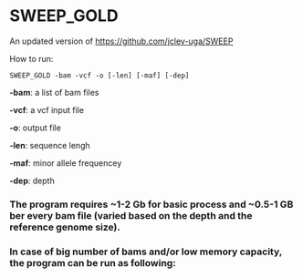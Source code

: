 # SWEEP_GOLD
An updated version of https://github.com/jclev-uga/SWEEP

How to run:

    SWEEP_GOLD -bam -vcf -o [-len] [-maf] [-dep]
    
**-bam**: a list of bam files

**-vcf**: a vcf input file

**-o**: output file

**-len**: sequence lengh

**-maf**: minor allele frequencey

**-dep**: depth

### The program requires ~1-2 Gb for basic process and ~0.5-1  GB ber every bam file (varied based on the depth and the reference genome size).

### In case of big number of bams and/or low memory capacity, the program can be run as following:

